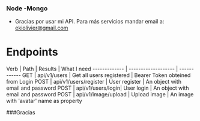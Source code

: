### Node -Mongo

- Gracias por usar mi API. Para más servicios mandar email a: ekiolivier@gmail.com

# Endpoints

Verb  | Path | Results | What I need
------------- | ------------------- | ------------
GET  | api/v1/users | Get all users registered | Bearer Token obteined from Login
POST  | api/v1/users/register | User register | An object with email and password
POST  | api/v1/users/login| User login | An object with email and password
POST  | api/v1/image/upload | Upload image | An image with 'avatar' name as property




###Gracias
